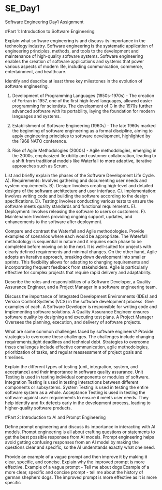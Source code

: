 # SE_Day1
Software Engineering Day1 Assignment

#Part 1: Introduction to Software Engineering

Explain what software engineering is and discuss its importance in the technology industry.
Software engineering is the systematic application of engineering principles, methods, and tools to the development and maintenance of high-quality software systems.
Software engineering enables the creation of software applications and systems that power various aspects of modern life, including communication, commerce, entertainment, and healthcare.

Identify and describe at least three key milestones in the evolution of software engineering.

1. Development of Programming Languages (1950s-1970s) - The creation of Fortran in 1957, one of the first high-level languages, allowed easier programming for scientists. The development of C in the 1970s further advanced software with its portability, laying the foundation for modern languages and systems.

2. Establishment of Software Engineering (1960s) - The late 1960s marked the beginning of software engineering as a formal discipline, aiming to apply engineering principles to software development, highlighted by the 1968 NATO conference.

3. Rise of Agile Methodologies (2000s) - Agile methodologies, emerging in the 2000s, emphasized flexibility and customer collaboration, leading to a shift from traditional models like Waterfall to more adaptive, iterative approaches such as Scrum.

List and briefly explain the phases of the Software Development Life Cycle.
A). Requirements: Involves gathering and documenting user needs and system requirements.
B). Design: Involves creating high-level and detailed designs of the software architecture and user interface.
C). Implementation: Involves writing code and building the software according to the design 
specifications.
 D). Testing: Involves conducting various tests to ensure the software meets quality standards and functional requirements.
 E). Deployment: Involves releasing the software to users or customers.
 F). Maintenance: Involves providing ongoing support, updates, and enhancements to the software after deployment.

Compare and contrast the Waterfall and Agile methodologies. Provide examples of scenarios where each would be appropriate.
The Waterfall methodology is sequential in nature and it requires each phase to be completed before moving on to the next. It is well-suited for projects with clearly defined requirements and minimal changes. On the other hand, Agile adopts an iterative approach, breaking down development into smaller sprints. This flexibility allows for adapting to changing requirements and incorporating frequent feedback from stakeholders. Agile is particularly effective for complex projects that require rapid delivery and adaptability. 

Describe the roles and responsibilities of a Software Developer, a Quality Assurance Engineer, and a Project Manager in a software engineering team.


Discuss the importance of Integrated Development Environments (IDEs) and Version Control Systems (VCS) in the software development process. Give examples of each.
A Software Developer is responsible for writing code and implementing software solutions.
A Quality Assurance Engineer ensures software quality by designing and executing test plans.
A Project Manager Oversees the planning, execution, and delivery of software projects.

What are some common challenges faced by software engineers? Provide strategies to overcome these challenges.
The challenges include changing requirements,tight deadlines and technical debt.
Strategies to overcome thses challenges include effective communication, agile methodologies, prioritization of tasks, and regular reassessment of project goals and timelines.

Explain the different types of testing (unit, integration, system, and acceptance) and their importance in software quality assurance.
Unit Testing is used in testing individual components or modules of software.
Integration Testing is used in testing interactions between different components or subsystems.
System Testing is used in testing the entire software system as a whole.
Acceptance Testing is used in testing the software against user requirements to ensure it meets user needs.
They help identify and fix defects early in the development process, leading to higher-quality software products.

#Part 2: Introduction to AI and Prompt Engineering


Define prompt engineering and discuss its importance in interacting with AI models.
Prompt engineering is all about crafting questions or statements to get the best possible responses from AI models. 
Prompt engineering helps avoid getting confusing responses from an AI model by making the questions clear and specific, so the AI understands exactly what one need.

Provide an example of a vague prompt and then improve it by making it clear, specific, and concise. Explain why the improved prompt is more effective.
Example of a vague prompt - Tell me about dogs
Example of a more clear, specific and concise prompt - tell me about the history of german shepherd dogs.
The improved prompt is more effective as it is more specific
